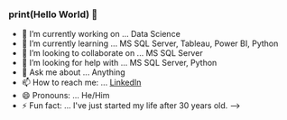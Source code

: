 ### print(Hello World) 👋

- 🔭 I’m currently working on ... Data Science
- 🌱 I’m currently learning ... MS SQL Server, Tableau, Power BI, Python
- 👯 I’m looking to collaborate on ... MS SQL Server
- 🤔 I’m looking for help with ... MS SQL Server, Python
- 💬 Ask me about ... Anything
- 📫 How to reach me: ... [LinkedIn](https://www.linkedin.com/in/eser-karaceper/)
- 😄 Pronouns: ... He/Him
- ⚡ Fun fact: ... I've just started my life after 30 years old.
-->
